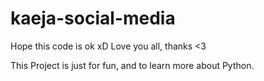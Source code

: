 # kaeja-social-media
Hope this code is ok xD
Love you all, thanks <3

This Project is just for fun, and to learn more about Python.
